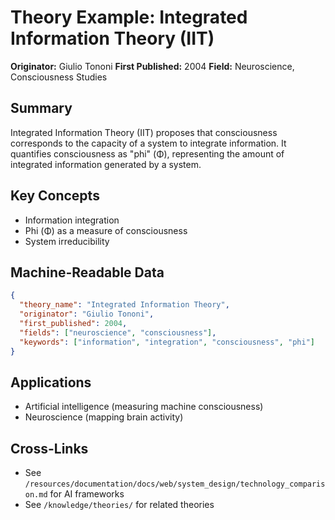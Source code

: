# Theory Example: Integrated Information Theory (IIT)

**Originator:** Giulio Tononi
**First Published:** 2004
**Field:** Neuroscience, Consciousness Studies

## Summary
Integrated Information Theory (IIT) proposes that consciousness corresponds to the capacity of a system to integrate information. It quantifies consciousness as "phi" (Φ), representing the amount of integrated information generated by a system.

## Key Concepts
- Information integration
- Phi (Φ) as a measure of consciousness
- System irreducibility

## Machine-Readable Data
```json
{
  "theory_name": "Integrated Information Theory",
  "originator": "Giulio Tononi",
  "first_published": 2004,
  "fields": ["neuroscience", "consciousness"],
  "keywords": ["information", "integration", "consciousness", "phi"]
}
```

## Applications
- Artificial intelligence (measuring machine consciousness)
- Neuroscience (mapping brain activity)

## Cross-Links
- See `/resources/documentation/docs/web/system_design/technology_comparison.md` for AI frameworks
- See `/knowledge/theories/` for related theories
